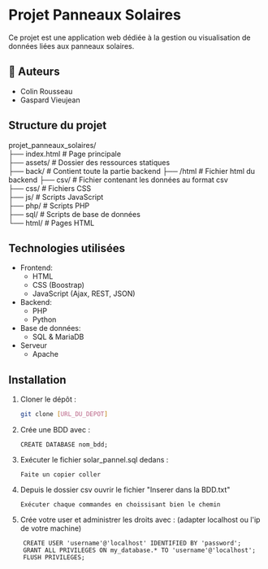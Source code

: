 # Projet Panneaux Solaires

Ce projet est une application web dédiée à la gestion ou visualisation de données liées aux panneaux solaires.

## 👥 Auteurs
  - Colin Rousseau
  - Gaspard Vieujean

## Structure du projet
projet_panneaux_solaires/  
├── index.html # Page principale  
├── assets/ # Dossier des ressources statiques  
├── back/ # Contient toute la partie backend
    ├── /html # Fichier html du backend
├── csv/ # Fichier contenant les données au format csv  
├── css/ # Fichiers CSS  
├── js/ # Scripts JavaScript   
├── php/ # Scripts PHP  
├── sql/ # Scripts de base de données  
└── html/ # Pages HTML  


## Technologies utilisées

- Frontend:
  - HTML
  - CSS (Boostrap)
  - JavaScript (Ajax, REST, JSON)
- Backend:
  - PHP
  - Python
- Base de données:
  - SQL & MariaDB
- Serveur
  - Apache

## Installation

1. Cloner le dépôt :
   ```bash
   git clone [URL_DU_DEPOT]

2. Crée une BDD avec :
    ```
    CREATE DATABASE nom_bdd;
    ```

3. Exécuter le fichier solar_pannel.sql dedans :
    ```
    Faite un copier coller
    ```

4. Depuis le dossier csv ouvrir le fichier "Inserer dans la BDD.txt"
    ```
    Exécuter chaque commandes en choissisant bien le chemin
    ```

5. Crée votre user et administrer les droits avec : (adapter localhost ou l'ip de votre machine)
  ```
      CREATE USER 'username'@'localhost' IDENTIFIED BY 'password';
      GRANT ALL PRIVILEGES ON my_database.* TO 'username'@'localhost';
      FLUSH PRIVILEGES;
  ```
